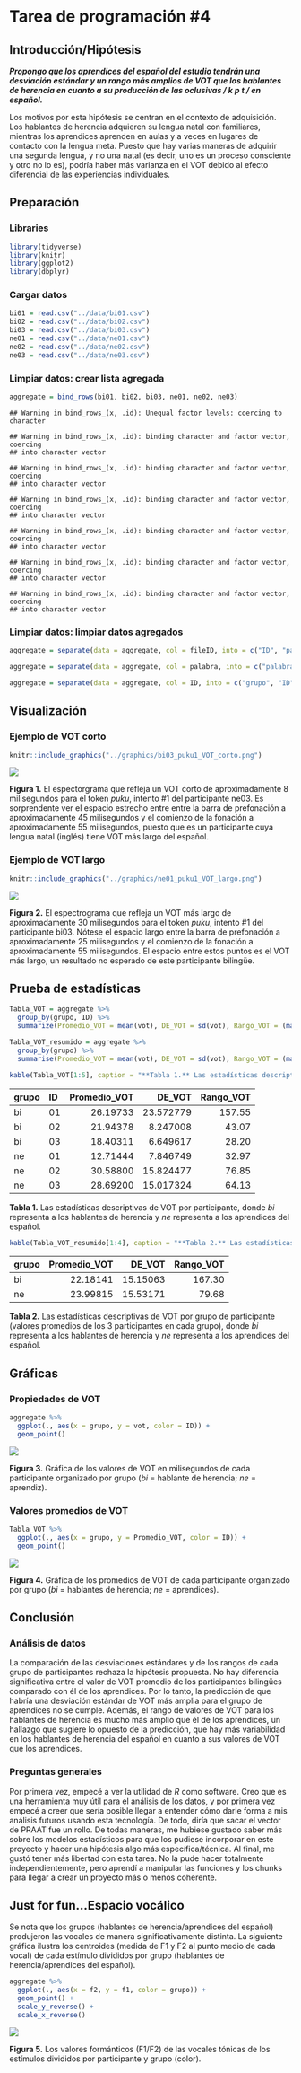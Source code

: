 Tarea de programación \#4
================

## Introducción/Hipótesis

***Propongo que los aprendices del español del estudio tendrán una
desviación estándar y un rango más amplios de VOT que los hablantes de
herencia en cuanto a su producción de las oclusivas / k p t / en
español.***

Los motivos por esta hipótesis se centran en el contexto de adquisición.
Los hablantes de herencia adquieren su lengua natal con familiares,
mientras los aprendices aprenden en aulas y a veces en lugares de
contacto con la lengua meta. Puesto que hay varias maneras de adquirir
una segunda lengua, y no una natal (es decir, uno es un proceso
consciente y otro no lo es), podría haber más varianza en el VOT debido
al efecto diferencial de las experiencias individuales.

## Preparación

### Libraries

``` r
library(tidyverse)
library(knitr)
library(ggplot2)
library(dbplyr)
```

### Cargar datos

``` r
bi01 = read.csv("../data/bi01.csv")
bi02 = read.csv("../data/bi02.csv")
bi03 = read.csv("../data/bi03.csv")
ne01 = read.csv("../data/ne01.csv")
ne02 = read.csv("../data/ne02.csv")
ne03 = read.csv("../data/ne03.csv")
```

### Limpiar datos: crear lista agregada

``` r
aggregate = bind_rows(bi01, bi02, bi03, ne01, ne02, ne03)
```

    ## Warning in bind_rows_(x, .id): Unequal factor levels: coercing to character

    ## Warning in bind_rows_(x, .id): binding character and factor vector, coercing
    ## into character vector
    
    ## Warning in bind_rows_(x, .id): binding character and factor vector, coercing
    ## into character vector
    
    ## Warning in bind_rows_(x, .id): binding character and factor vector, coercing
    ## into character vector
    
    ## Warning in bind_rows_(x, .id): binding character and factor vector, coercing
    ## into character vector
    
    ## Warning in bind_rows_(x, .id): binding character and factor vector, coercing
    ## into character vector
    
    ## Warning in bind_rows_(x, .id): binding character and factor vector, coercing
    ## into character vector

### Limpiar datos: limpiar datos agregados

``` r
aggregate = separate(data = aggregate, col = fileID, into = c("ID", "palabra"), sep = "_")

aggregate = separate(data = aggregate, col = palabra, into = c("palabra", "repetición"), sep = "(?<=[A-Za-z])(?=[0-9])", extra = "drop", fill = "right")

aggregate = separate(data = aggregate, col = ID, into = c("grupo", "ID"), sep = "(?<=[A-Za-z])(?=[0-9])", extra = "drop", fill = "right")
```

## Visualización

### Ejemplo de VOT corto

``` r
knitr::include_graphics("../graphics/bi03_puku1_VOT_corto.png")
```

![](../graphics/bi03_puku1_VOT_corto.png)<!-- -->

**Figura 1.** El espectorgrama que refleja un VOT corto de
aproximadamente 8 milisegundos para el token *puku*, intento \#1 del
participante ne03. Es sorprendente ver el espacio estrecho entre entre
la barra de prefonación a aproximadamente 45 milisegundos y el comienzo
de la fonación a aproximadamente 55 milisegundos, puesto que es un
participante cuya lengua natal (inglés) tiene VOT más largo del español.

### Ejemplo de VOT largo

``` r
knitr::include_graphics("../graphics/ne01_puku1_VOT_largo.png")
```

![](../graphics/ne01_puku1_VOT_largo.png)<!-- -->

**Figura 2.** El espectrograma que refleja un VOT más largo de
aproximadamente 30 milisegundos para el token *puku*, intento \#1 del
participante bi03. Nótese el espacio largo entre la barra de prefonación
a aproximadamente 25 milisegundos y el comienzo de la fonación a
aproximadamente 55 milisegundos. El espacio entre estos puntos es el VOT
más largo, un resultado no esperado de este participante bilingüe.

## Prueba de estadísticas

``` r
Tabla_VOT = aggregate %>%
  group_by(grupo, ID) %>%
  summarize(Promedio_VOT = mean(vot), DE_VOT = sd(vot), Rango_VOT = (max(vot)-min(vot)))

Tabla_VOT_resumido = aggregate %>%
  group_by(grupo) %>%
  summarise(Promedio_VOT = mean(vot), DE_VOT = sd(vot), Rango_VOT = (max(vot)-min(vot)))
```

``` r
kable(Tabla_VOT[1:5], caption = "**Tabla 1.** Las estadísticas descriptivas de VOT por participante, donde *bi* representa a los hablantes de herencia y *ne* representa a los aprendices del español.")
```

| grupo | ID | Promedio\_VOT |   DE\_VOT | Rango\_VOT |
| :---- | :- | ------------: | --------: | ---------: |
| bi    | 01 |      26.19733 | 23.572779 |     157.55 |
| bi    | 02 |      21.94378 |  8.247008 |      43.07 |
| bi    | 03 |      18.40311 |  6.649617 |      28.20 |
| ne    | 01 |      12.71444 |  7.846749 |      32.97 |
| ne    | 02 |      30.58800 | 15.824477 |      76.85 |
| ne    | 03 |      28.69200 | 15.017324 |      64.13 |

**Tabla 1.** Las estadísticas descriptivas de VOT por participante,
donde *bi* representa a los hablantes de herencia y *ne* representa a
los aprendices del
español.

``` r
kable(Tabla_VOT_resumido[1:4], caption = "**Tabla 2.** Las estadísticas descriptivas de VOT por grupo de participante (valores promedios de los 3 participantes en cada grupo), donde *bi* representa a los hablantes de herencia y *ne* representa a los aprendices del español.")
```

| grupo | Promedio\_VOT |  DE\_VOT | Rango\_VOT |
| :---- | ------------: | -------: | ---------: |
| bi    |      22.18141 | 15.15063 |     167.30 |
| ne    |      23.99815 | 15.53171 |      79.68 |

**Tabla 2.** Las estadísticas descriptivas de VOT por grupo de
participante (valores promedios de los 3 participantes en cada grupo),
donde *bi* representa a los hablantes de herencia y *ne* representa a
los aprendices del español.

## Gráficas

### Propiedades de VOT

``` r
aggregate %>%
  ggplot(., aes(x = grupo, y = vot, color = ID)) +
  geom_point()
```

![](README_files/figure-gfm/plot-all-VOT-1.png)<!-- -->

**Figura 3.** Gráfica de los valores de VOT en milisegundos de cada
participante organizado por grupo (*bi* = hablante de herencia; *ne* =
aprendiz).

### Valores promedios de VOT

``` r
Tabla_VOT %>%
  ggplot(., aes(x = grupo, y = Promedio_VOT, color = ID)) +
  geom_point()
```

![](README_files/figure-gfm/plot-average-VOT-1.png)<!-- -->

**Figura 4.** Gráfica de los promedios de VOT de cada participante
organizado por grupo (*bi* = hablantes de herencia; *ne* = aprendices).

## Conclusión

### Análisis de datos

La comparación de las desviaciones estándares y de los rangos de cada
grupo de participantes rechaza la hipótesis propuesta. No hay diferencia
significativa entre el valor de VOT promedio de los participantes
bilingües comparado con él de los aprendices. Por lo tanto, la
predicción de que habría una desviación estándar de VOT más amplia para
el grupo de aprendices no se cumple. Además, el rango de valores de VOT
para los hablantes de herencia es mucho más amplio que él de los
aprendices, un hallazgo que sugiere lo opuesto de la predicción, que hay
más variabilidad en los hablantes de herencia del español en cuanto a
sus valores de VOT que los aprendices.

### Preguntas generales

Por primera vez, empecé a ver la utilidad de *R* como software. Creo que
es una herramienta muy útil para el análisis de los datos, y por primera
vez empecé a creer que sería posible llegar a entender cómo darle forma
a mis análisis futuros usando esta tecnología. De todo, diría que sacar
el vector de PRAAT fue un rollo. De todas maneras, me hubiese gustado
saber más sobre los modelos estadísticos para que los pudiese incorporar
en este proyecto y hacer una hipótesis algo más específica/técnica. Al
final, me gustó tener más libertad con esta tarea. No la pude hacer
totalmente independientemente, pero aprendí a manipular las funciones y
los chunks para llegar a crear un proyecto más o menos coherente.

## Just for fun…Espacio vocálico

Se nota que los grupos (hablantes de herencia/aprendices del español)
produjeron las vocales de manera significativamente distinta. La
siguiente gráfica ilustra los centroides (medida de F1 y F2 al punto
medio de cada vocal) de cada estímulo divididos por grupo (hablantes de
herencia/aprendices del español).

``` r
aggregate %>%
  ggplot(., aes(x = f2, y = f1, color = grupo)) + 
  geom_point() +
  scale_y_reverse() +
  scale_x_reverse()
```

![](README_files/figure-gfm/plot-vowel-space-1.png)<!-- -->

**Figura 5.** Los valores formánticos (F1/F2) de las vocales tónicas de
los estímulos divididos por participante y grupo (color).
